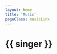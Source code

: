 ```yaml
---
layout: home
title: 'Music'
pageClass: musicLink
---
```


<script setup>
  import { default as webConfig } from "/src/configs/config.json";
</script>

<script>
import musicData from '/src/configs/music.json';  // 导入 JSON

export default {
  data() {
    return {
      musicList: musicData.map(music => ({
        ...music,
        priority: music.priority === 'top' ? Number.MAX_SAFE_INTEGER : parseInt(music.priority) || 1
      })),  // 将 JSON 数据绑定到 Vue 的 data 中，并解析 priority
    };
  },
  computed: {
    groupedMusic() {
      const grouped = this.musicList.reduce((acc, music) => {
        (acc[music.singer] = acc[music.singer] || []).push(music);
        if (music.priority === Number.MAX_SAFE_INTEGER) {
          (acc['Pinned'] = acc['Pinned'] || []).push(music);
        }
        return acc;
      }, {});

      for (const singer in grouped) {
        grouped[singer].sort((a, b) => {
          if (b.priority !== a.priority) return b.priority - a.priority;
          if (a.album !== b.album) return a.album.localeCompare(b.album);
          return a.name.localeCompare(b.name);
        });
      }

      const orderedGrouped = {};
      ['Pinned', ...Object.keys(grouped).sort()].forEach(key => {
        if (grouped[key]) {
          orderedGrouped[key] = grouped[key];
        }
      });

      return orderedGrouped;
    },
  },
};
</script>

<style scoped>
h1 {
  user-select: none;
}

div.musicLink {
  div.music {
    margin-top: 15px;
    display: flex;
    flex-wrap: wrap;
    justify-content: center; /* 居中对齐 */
    gap: 10px;
  }
  div.singer {
    margin-bottom: 100px;
  }
  h1.singer {
    text-align: center;
    font-size: 80px;
    line-height: 80px;
    color: transparent;
    -webkit-text-stroke: 1px var(--vp-c-gutter);
    margin-bottom: -35px;
    z-index: -1;
  }
  .music-card {
    flex: 1 1 250px; /* 确保卡片在小屏幕上也能正常显示 */
    max-width: 1200px;
  }
}
</style>

<spacer />
<div class="allMusic">
  <div v-for="(musics, singer) in groupedMusic" :key="singer" class="singer">
    <h1 class="singer">{{ singer }}</h1>
    <div class="music">
      <div v-for="music in musics" :key="music.name" class="music-card">
        <MusicCard 
          :name="music.name"
          :singer="music.singer"
          :album="music.album"
          :img="music.img"
        />
      </div>
    </div>
  </div>
</div>